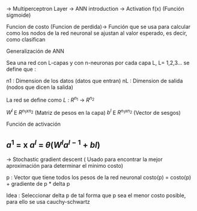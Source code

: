 -> Multiperceptron Layer
-> ANN introduction 
-> Activation f(x) (Función sigmoide)


Funcion de costo (Funcion de perdida)-> Función que se usa para calcular como los nodos de la red neuronal se ajustan al valor esperado, es decir, como clasifican

Generalización de ANN

Sea una red con L-capas y con n-neuronas por cada capa L, L= 1,2,3... se define que :

n1 : Dimension de los datos (datos que entran) 
nL : Dimension de salida  (nodos que dicen la salida)

La red se define como $L$  : $R^{n_{1}}$  -> $R^{n_{2}}$ 

$W^{l}$ E   $R^{n_{1} x n_{2}}$   (Matriz de pesos en la capa)
$b^{l}$ E    $R^{n_{1} x n_{2}}$    (Vector de sesgos)

Función de activación

$a^{1}$ = x
$a^{l}$ = $\theta(W^{l}a^{l-1} + b{l})$ 
-
-> Stochastic gradient descent ( Usado para encontrar la mejor aproximación para determinar el minimo costo)

p : Vector que tiene todos los pesos de la red neuronal
costo(p) = costo(p) + gradiente de p *  delta p

Idea : Seleccionar delta p de tal forma que p sea el menor costo posible, para ello se usa cauchy-schwartz

